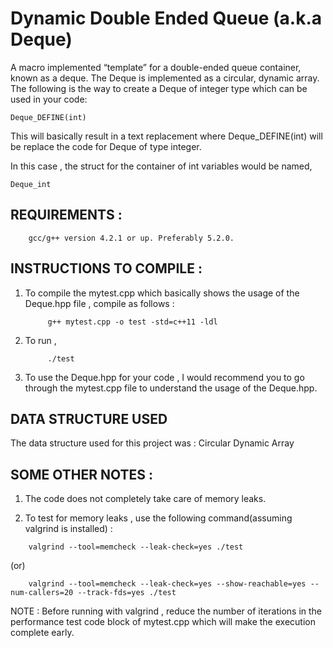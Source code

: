# Dynamic Double Ended Queue (a.k.a Deque)

A macro implemented “template” for a double-ended queue container,
known as a deque.
The Deque is implemented as a circular, dynamic array.
The following is the way to create a Deque of integer type which can be
used in your code:

```
Deque_DEFINE(int)
```

This will basically result in a text replacement where
Deque_DEFINE(int) will be replace the code for Deque of type integer.

In this case , the struct for the container of int variables would be named, 
```
Deque_int
```

## REQUIREMENTS :
```
	gcc/g++ version 4.2.1 or up. Preferably 5.2.0.
```


## INSTRUCTIONS TO COMPILE :

1. To compile the mytest.cpp which basically shows the usage of the Deque.hpp file , compile as follows :

			g++ mytest.cpp -o test -std=c++11 -ldl

2. To run ,

		    ./test

3. To use the Deque.hpp for your code , I would recommend you to go through the mytest.cpp file to understand the 
   usage of the Deque.hpp.


## DATA STRUCTURE USED

The data structure used for this project was : Circular Dynamic Array


## SOME OTHER NOTES :

1. The code does not completely take care of memory leaks.

2. To test for memory leaks , use the following command(assuming valgrind is installed) :
```
	valgrind --tool=memcheck --leak-check=yes ./test
```
(or)
```
	valgrind --tool=memcheck --leak-check=yes --show-reachable=yes --num-callers=20 --track-fds=yes ./test
```
NOTE : 
Before running with valgrind , reduce the number of iterations in the performance test code block of mytest.cpp which 
will make the execution complete early.
